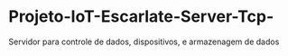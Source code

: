 # Projeto-IoT-Escarlate-Server-Tcp-
Servidor para controle de dados, dispositivos, e armazenagem de dados

